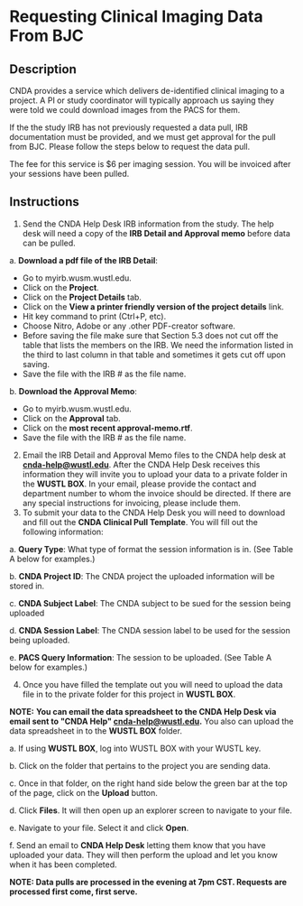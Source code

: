 # Requesting Clinical Imaging Data From BJC

## Description
CNDA provides a service which delivers de-identified clinical imaging to a project. A PI or study coordinator will typically approach us saying they were told we could download images from the PACS for them.

If the the study IRB has not previously requested a data pull, IRB documentation must be provided, and we must get approval for the pull from BJC. Please follow the steps below to request the data pull.

The fee for this service is $6 per imaging session. You will be invoiced after your sessions have been pulled.

## Instructions
1. Send the CNDA Help Desk IRB information from the study. The help desk will need a copy of the **IRB Detail and Approval memo** before data can be pulled.
   
  a. **Download a pdf file of the IRB Detail**:

   - Go to myirb.wusm.wustl.edu.
   - Click on the **Project**.
   - Click on the **Project Details** tab.
   - Click on the **View a printer friendly version of the project details** link.
   - Hit key command to print (Ctrl+P, etc).
   - Choose Nitro, Adobe or any .other PDF-creator software.
   - Before saving the file make sure that Section 5.3 does not cut off the table that lists the members on the IRB.  We need the information listed in the third to last column in that table and sometimes it gets cut off upon saving.
  - Save the file with the IRB # as the file name.
    
  b. **Download the Approval Memo**:
  
   - Go to myirb.wusm.wustl.edu.
   - Click on the **Approval** tab.
   - Click on the **most recent approval-memo.rtf**.
   - Save the file with the IRB # as the file name.
     
2. Email the IRB Detail and Approval Memo files to the CNDA help desk at **cnda-help@wustl.edu**. After the CNDA Help Desk receives this information they will invite you to upload your data to a private folder in the **WUSTL BOX**. In your email, please provide the contact and department number to whom the invoice should be directed. If there are any special instructions for invoicing, please include them.
3. To submit your data to the CNDA Help Desk you will need to download and fill out the **CNDA Clinical Pull Template**.  You will fill out the following information:
   
  a. **Query Type**: What type of format the session information is in. (See Table A below for examples.)
  
  b. **CNDA Project ID**: The CNDA project the uploaded information will be stored in.
  
  c. **CNDA Subject Label**: The CNDA subject to be sued for the session being uploaded
  
  d. **CNDA Session Label**: The CNDA session label to be used for the session being uploaded.
  
  e. **PACS Query Information**: The session to be uploaded. (See Table A below for examples.)

4. Once you have filled the template out you will need to upload the data file in to the private folder for this project in **WUSTL BOX**.

**NOTE:** **You can email the data spreadsheet to the CNDA Help Desk via email sent to "CNDA Help" cnda-help@wustl.edu.** 
You also can upload the data spreadsheet in to the **WUSTL BOX** folder.  

  a. If using **WUSTL BOX**, log into WUSTL BOX with your WUSTL key.
  
  b. Click on the folder that pertains to the project you are sending data.
  
  c. Once in that folder, on the right hand side below the green bar at the top of the page, click on the **Upload** button.
  
  d. Click **Files**. It will then open up an explorer screen to navigate to your file.
  
  e. Navigate to your file. Select it and click **Open**.
  
  f. Send an email to **CNDA Help Desk** letting them know that you have uploaded your data. They will then perform the upload and let you know when it has been completed.
  
**NOTE: Data pulls are processed in the evening at 7pm CST. Requests are processed first come, first serve.**

